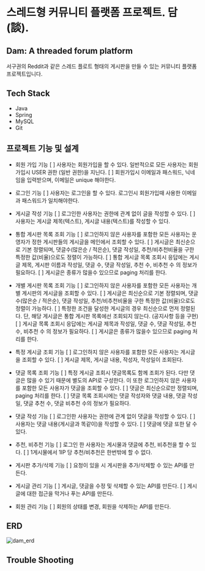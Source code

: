 # 스레드형 커뮤니티 플랫폼 프로젝트. 담(談).
Dam: A threaded forum platform
--
서구권의 Reddit과 같은 스레드 플로트 형태의 게시판을 만들 수 있는 커뮤니티 플랫폼 프로젝트입니다.

## Tech Stack
* Java
* Spring
* MySQL
* Git

## 프로젝트 기능 및 설계
* 회원 가입 기능
  [ ] 사용자는 회원가입을 할 수 있다. 일반적으로 모든 사용자는 회원가입시 USER 권한 (일반 권한)을 지닌다.
  [ ] 회원가입시 이메일과 패스워드, 닉네임을 입력받으며, 이메일은 unique 해야한다.

* 로그인 기능
  [ ] 사용자는 로그인을 할 수 있다. 로그인시 회원가입때 사용한 이메일과 패스워드가 일치해야한다.

* 게시글 작성 기능
  [ ] 로그인한 사용자는 권한에 관계 없이 글을 작성할 수 있다.
  [ ] 사용자는 게시글 제목(텍스트), 게시글 내용(텍스트)를 작성할 수 있다.

* 통합 게시판 목록 조회 기능
  [ ] 로그인하지 않은 사용자를 포함한 모든 사용자는 운영자가 정한 게시판들의 게시글을 메인에서 조회할 수 있다.
  [ ] 게시글은 최신순으로 기본 정렬되며, 댓글수(많은순 / 적은순), 댓글 작성일, 추천/비추천비율을 구한 특정한 값(비율)으로도 정렬이 가능하다.
  [ ] 통합 게시글 목록 조회시 응답에는 게시글 제목, 게시판 이름과 작성일, 댓글 수, 댓글 작성일, 추천 수, 비추천 수 의 정보가 필요하다.
  [ ] 게시글은 종류가 많을수 있으므로 paging 처리를 한다.

* 개별 게시판 목록 조회 기능
  [ ] 로그인하지 않은 사용자를 포함한 모든 사용자는 개별 게시판의 게시글을 조회할 수 있다.
  [ ] 게시글은 최신순으로 기본 정렬되며, 댓글수(많은순 / 적은순), 댓글 작성일, 추천/비추천비율을 구한 특정한 값(비율)으로도 정렬이 가능하다.
  [ ] 특정한 조건을 달성한 게시글의 경우 최신순으로 먼저 정렬된다. 단, 해당 게시글은 통합 게시판 목록에선 조회되지 않는다. (공지사항 등을 구현)
  [ ] 게시글 목록 조회시 응답에는 게시글 제목과 작성일, 댓글 수, 댓글 작성일, 추천 수, 비추천 수 의 정보가 필요하다.
  [ ] 게시글은 종류가 많을수 있으므로 paging 처리를 한다.

* 특정 게시글 조회 기능
  [ ] 로그인하지 않은 사용자를 포함한 모든 사용자는 게시글을 조회할 수 있다.
  [ ] 게시글 제목, 게시글 내용, 작성자, 작성일이 조회된다.

* 댓글 목록 조회 기능
  [ ] 특정 게시글 조회시 댓글목록도 함께 조회가 된다. 다만 댓글은 많을 수 있기 때문에 별도의 API로 구성한다. 이 또한 로그인하지 않은 사용자를 포함한 모든 사용자가 댓글을 조회할 수 있다.
  [ ] 댓글은 최신순으로만 정렬되며, paging 처리를 한다.
  [ ] 댓글 목록 조회시에는 댓글 작성자와 댓글 내용, 댓글 작성일, 댓글 추천 수, 댓글 비추천 수의 정보가 필요하다.

* 댓글 작성 기능
  [ ] 로그인한 사용자는 권한에 관계 없이 댓글을 작성할 수 있다.
  [ ] 사용자는 댓글 내용(게시글과 똑같이)을 작성할 수 있다.
  [ ] 댓글에 댓글 또한 달 수 있다.

* 추천, 비추천 기능
  [ ] 로그인 한 사용자는 게시물과 댓글에 추천, 비추천을 할 수 있다.
  [ ] 1게시물에서 1IP 당 추천/비추천은 한번밖에 할 수 없다.

* 게시판 추가/삭제 기능
  [ ] 요청이 있을 시 게시판을 추가/삭제할 수 있는 API를 만든다.

* 게시글 관리 기능
  [ ] 게시글, 댓글을 수정 및 삭제할 수 있는 API를 만든다.
  [ ] 게시글에 대한 접근을 막거나 푸는 API를 만든다.

* 회원 관리 기능
  [ ] 회원의 상태를 변경, 회원을 삭제하는 API를 만든다.
 
## ERD
![dam_erd](https://github.com/peppone-choi/dam/assets/4508765/1ebdece5-2687-4264-b22e-26b225493923)

## Trouble Shooting
